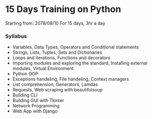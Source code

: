 # 15 Days Training on Python
Starting from: 2078/08/10
For 15 days, 3hr a day

### Syllabus
- Variables, Data Types, Operators and Conditional statements
- Strings, Lists, Tuples, Sets and Dictionaries
- Loops and iterations, Functions and decorators
- Importing modules and exploring the standard, Installing external modules, Virtual Environment
- Python OOP
- Exceptions handeling, File handeling, Context managers
- List comprehension, Generators, Lamdas
- Requests, Web scraping with beautifulsoup
- Building CLI
- Building GUI with Tkinter
- Network Programming
- Web App with Django